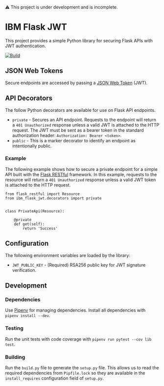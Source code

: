 :warning: This project is under development and is incomplete.

# IBM Flask JWT
This project provides a simple Python library for securing Flask APIs with JWT authentication.

[![Build](https://github.com/IBM/py-flask-jwt/actions/workflows/build.yaml/badge.svg?branch=main)](https://github.com/IBM/py-flask-jwt/actions/workflows/build.yaml)

## JSON Web Tokens
Secure endpoints are accessed by passing a [JSON Web Token](https://jwt.io/introduction) (JWT).

## API Decorators
The follow Python decorators are available for use on Flask API endpoints.
* `private` - Secures an API endpoint. Requests to the endpoint will return a `401 Unauthorized` response unless a valid JWT is attached to the HTTP request. The JWT must be sent as a bearer token in the standard authorization header: `Authorization: Bearer <token>`.
* `public` - This is a marker decorator to identify an endpoint as intentionally public.

### Example
The following example shows how to secure a private endpoint for a simple API built with the [Flask RESTful](https://flask-restful.readthedocs.io/en/latest/) framework. In this example, requests to the resource will return a `401 Unauthorized` response unless a valid JWT token is attached to the HTTP request.
```
from flask_restful import Resource
from ibm_flask_jwt.decorators import private


class PrivateApi(Resource):

    @private
    def get(self):
        return 'Success'
```

## Configuration
The following environment variables are loaded by the library:
* `JWT_PUBLIC_KEY` - (Required) RSA256 public key for JWT signature verification.

## Development

### Dependencies
Use [Pipenv](https://pipenv.pypa.io/en/latest/) for managing dependencies. Install all dependencies with `pipenv install --dev`.

### Testing
Run the unit tests with code coverage with `pipenv run pytest --cov lib test`.

### Building
Run the `build.py` file to generate the `setup.py` file. This allows us to read the required dependencies from `Pipfile.lock` so they are available in the `install_requires` configuration field of `setup.py`.
